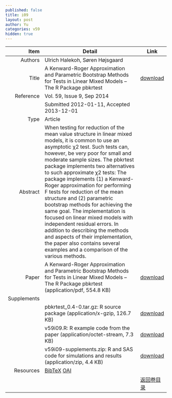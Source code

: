 ```yaml
---
published: false
title: i09
layout: post
author: Yu
categories: v59
hidden: true
---
```


| Item | Detail | Link |
|---:|---|---|
| Authors | Ulrich Halekoh, Søren  Højsgaard| |
| Title |A Kenward-Roger Approximation and Parametric Bootstrap Methods for Tests in Linear Mixed Models – The R Package pbkrtest | [download](http://www.jstatsoft.org/v59/i09/paper) |
| Reference |Vol. 59, Issue 9, Sep 2014 | |
| | Submitted 2012-01-11, Accepted 2013-12-01| | 
| Type | Article| |
| Abstract | When testing for reduction of the mean value structure in linear mixed models, it is common to use an asymptotic χ2 test. Such tests can, however, be very poor for small and moderate sample sizes. The pbkrtest package implements two alternatives to such approximate χ2 tests: The package implements (1) a Kenward-Roger approximation for performing F tests for reduction of the mean structure and (2) parametric bootstrap methods for achieving the same goal. The implementation is focused on linear mixed models with independent residual errors. In addition to describing the methods and aspects of their implementation, the paper also contains several examples and a comparison of the various methods.| |
| Paper | A Kenward-Roger Approximation and Parametric Bootstrap Methods for Tests in Linear Mixed Models – The R Package pbkrtest  (application/pdf, 554.8 KB)| [download](http://www.jstatsoft.org/v59/i09/paper) |
| Supplements | | |
| |pbkrtest_0.4-0.tar.gz:  R source package  (application/x-gzip, 126.7 KB)|  [download](http://www.jstatsoft.org/v59/i09/supp/1) |
| |v59i09.R:               R example code from the paper  (application/octet-stream, 7.3 KB)|  [download](http://www.jstatsoft.org/v59/i09/supp/2) |
| |v59i09-supplements.zip: R and SAS code for simulations and results  (application/zip, 4.4 KB)|  [download](http://www.jstatsoft.org/v59/i09/supp/3) |
| Resources | [BibTeX](http://www.jstatsoft.org/v59/i09/bibtex) [OAI](http://www.jstatsoft.org/oai?verb=GetRecord&identifier=oai.jstatsoft/v59/i09&prefix=oai_dc)| |
| |  | [返回卷目录]({{site.baseurl}}/volume/v59.html) |